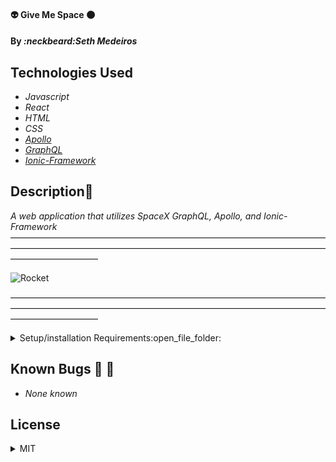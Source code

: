 #### :alien: Give Me Space :new_moon: 

#### By _**:neckbeard:Seth Medeiros**_

## Technologies Used

* _Javascript_
* _React_
* _HTML_
* _CSS_
* _[Apollo](https://www.apollographql.com/)_
* _[GraphQL](https://graphql.org/)_
* _[Ionic-Framework](https://ionicframework.com/)_

## Description:memo:

_A web application that utilizes SpaceX GraphQL, Apollo, and Ionic-Framework_
——————————————————————————————————————————————————————————————————————————————————

![Rocket]('./public/assets/GMS.png)

——————————————————————————————————————————————————————————————————————————————————
<details>
  <summary>Setup/installation Requirements:open_file_folder:</summary>
  
## Setup and Use

### Prerequisites
* [Node](https://nodejs.org/en/)
* A text editor like [VS Code](https://code.visualstudio.com/)

### Installation
1. Clone the repository: `$ git clone https://github.com/Medeirosseth/Give-Me-SpaceX`
2. Navigate to the `my-project/` directory on your computer
3. Open with your preferred text editor to view the code base
4. To start a development server and view the project in the browser:
    * Navigate to `my-project/` in your command line
    * Run the command `npm install` to install dependencies
    * Optionally, run the commmand `npm run build` to make a bundle of the files
    * Finally, run the command `npm run start` to start a development server
</details>


## Known Bugs :no_entry_sign: :bug:

* _None known_

## License

<details>
  <summary>MIT</summary>
Copyright <2021> <Seth Medeiros>

Permission is hereby granted, free of charge, to any person obtaining a copy of this software and associated documentation files (the "Software"), to deal in the Software without restriction, including without limitation the rights to use, copy, modify, merge, publish, distribute, sublicense, and/or sell copies of the Software, and to permit persons to whom the Software is furnished to do so, subject to the following conditions:

The above copyright notice and this permission notice shall be included in all copies or substantial portions of the Software.

THE SOFTWARE IS PROVIDED "AS IS", WITHOUT WARRANTY OF ANY KIND, EXPRESS OR IMPLIED, INCLUDING BUT NOT LIMITED TO THE WARRANTIES OF MERCHANTABILITY, FITNESS FOR A PARTICULAR PURPOSE AND NONINFRINGEMENT. IN NO EVENT SHALL THE AUTHORS OR COPYRIGHT HOLDERS BE LIABLE FOR ANY CLAIM, DAMAGES OR OTHER LIABILITY, WHETHER IN AN ACTION OF CONTRACT, TORT OR OTHERWISE, ARISING FROM, OUT OF OR IN CONNECTION WITH THE SOFTWARE OR THE USE OR OTHER DEALINGS IN THE SOFTWARE.
</details>



